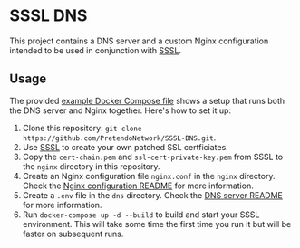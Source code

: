 # SSSL DNS

This project contains a DNS server and a custom Nginx configuration intended to be used in conjunction with
[SSSL](https://github.com/PretendoNetwork/SSSL).

## Usage

The provided [example Docker Compose file](../compose.yml) shows a setup that runs both the DNS server and Nginx
together. Here's how to set it up:

1. Clone this repository: `git clone https://github.com/PretendoNetwork/SSSL-DNS.git`.
2. Use [SSSL](https://github.com/PretendoNetwork/SSSL) to create your own patched SSL certficiates.
3. Copy the `cert-chain.pem` and `ssl-cert-private-key.pem` from SSSL to the `nginx` directory in this repository.
4. Create an Nginx configuration file `nginx.conf` in the `nginx` directory. Check the
   [Nginx configuration README](./nginx/README.md) for more information.
5. Create a `.env` file in the `dns` directory. Check the [DNS server README](./dns/README.md) for more information.
6. Run `docker-compose up -d --build` to build and start your SSSL environment. This will take some time the first time
   you run it but will be faster on subsequent runs.
